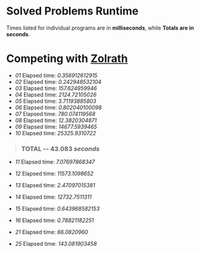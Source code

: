 Solved Problems Runtime
=========================

Times listed for individual programs are in **milliseconds**, while **Totals are in seconds**.

Competing with [Zolrath](https://github.com/zolrath/Project-Clojuler)
=========================

- *01*  Elapsed time: *0.356912612915*
- *02*  Elapsed time: *0.242948532104*
- *03*  Elapsed time: *157.624959946*
- *04*  Elapsed time: *2124.72105026*
- *05*  Elapsed time: *3.71193885803*
- *06*  Elapsed time: *0.802040100098*
- *07*  Elapsed time: *780.074119568*
- *08*  Elapsed time: *12.3820304871*
- *09*  Elapsed time: *14677.5939465*
- *10*  Elapsed time: *25325.9310722*

> ### TOTAL -- 43.083 _seconds_

- *11*  Elapsed time: *7.07697868347*
- *12*  Elapsed time: *11573.1098652*
- *13*  Elapsed time: *2.47097015381*
- *14*  Elapsed time: *12732.7511311*
- *15*  Elapsed time: *0.643968582153*
- *16*  Elapsed time: *0.78821182251*


- *21*  Elapsed time: *66.0820960*
- *25*  Elapsed time: *143.081903458*

